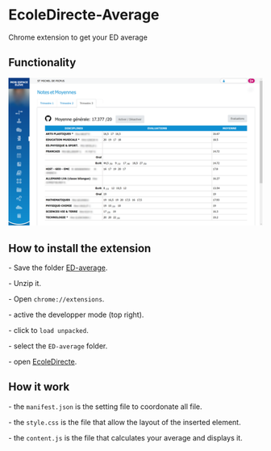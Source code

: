 # EcoleDirecte-Average
<p>Chrome extension to get your ED average</p>
<h2>Functionality</h2>
<img src="example.png">
<h2>How to install the extension</h2>
<p> - Save the folder <a href="https://github.com/augustin7698/EcoleDirecte-Average/raw/main/ED-Average.zip">ED-average</a>.</p>
<p> - Unzip it.</p>
<p> - Open <code>chrome://extensions</code>.</p>
<p> - active the developper mode (top right).</p>
<p> - click to <code>load unpacked</code>.</p>
<p> - select the <code>ED-average</code> folder.</p>
<p> - open <a href="https://www.ecoledirecte.com" target="_blank">EcoleDirecte</a>.</p>
<h2>How it work</h2>
<p> - the <code>manifest.json</code> is the setting file to coordonate all file.</p>
<p> - the <code>style.css</code> is the file that allow the layout of the inserted element.</p>
<p> - the <code>content.js</code> is the file that calculates your average and displays it.</p>
